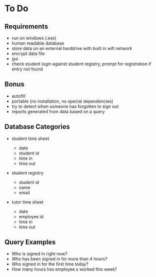 To Do
=====

Requirements
------------
- run on windows (.exe)
- human readable database
- store data on an external harddrive with built in wifi network
- encrypt data file
- gui
- check student login against student registry, prompt for registration if entry not found
    
    
Bonus
-----
- autofill
- portable (no installation, no special dependencies)
- try to detect when someone has forgotten to sign out
- reports generated from data based on a query
    

Database Categories
-------------------
- student time sheet
    - date
    - student id
    - time in
    - time out
    
- student registry
    - student id
    - name
    - email
    
- tutor time sheet
    - date
    - employee id
    - time in
    - time out


Query Examples
--------------
- Who is signed in right now?
- Who has been signed in for more than 4 hours?
- Who signed in for the first time today?
- How many hours has employee x worked this week?
